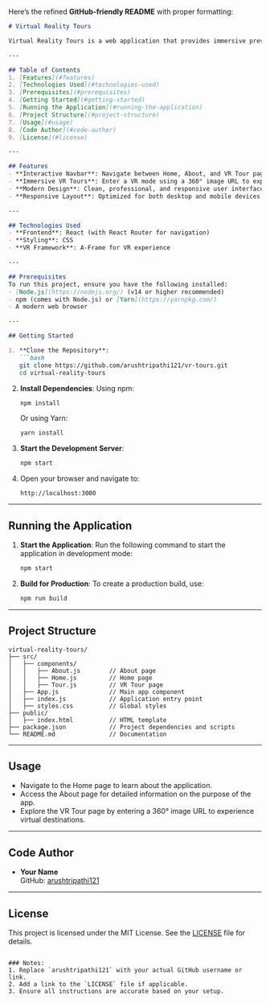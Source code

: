 Here’s the refined **GitHub-friendly README** with proper formatting:

```markdown
# Virtual Reality Tours

Virtual Reality Tours is a web application that provides immersive previews of popular destinations, allowing users to explore and experience them virtually. Built with React and styled with modern CSS, the app offers a professional and elegant user interface.

---

## Table of Contents
1. [Features](#features)
2. [Technologies Used](#technologies-used)
3. [Prerequisites](#prerequisites)
4. [Getting Started](#getting-started)
5. [Running the Application](#running-the-application)
6. [Project Structure](#project-structure)
7. [Usage](#usage)
8. [Code Author](#code-author)
9. [License](#license)

---

## Features
- **Interactive Navbar**: Navigate between Home, About, and VR Tour pages seamlessly.
- **Immersive VR Tours**: Enter a VR mode using a 360° image URL to explore destinations.
- **Modern Design**: Clean, professional, and responsive user interface.
- **Responsive Layout**: Optimized for both desktop and mobile devices.

---

## Technologies Used
- **Frontend**: React (with React Router for navigation)
- **Styling**: CSS
- **VR Framework**: A-Frame for VR experience

---

## Prerequisites
To run this project, ensure you have the following installed:
- [Node.js](https://nodejs.org/) (v14 or higher recommended)
- npm (comes with Node.js) or [Yarn](https://yarnpkg.com/)
- A modern web browser

---

## Getting Started

1. **Clone the Repository**:
   ```bash
   git clone https://github.com/arushtripathi121/vr-tours.git
   cd virtual-reality-tours
   ```

2. **Install Dependencies**:
   Using npm:
   ```bash
   npm install
   ```

   Or using Yarn:
   ```bash
   yarn install
   ```

3. **Start the Development Server**:
   ```bash
   npm start
   ```

4. Open your browser and navigate to:
   ```
   http://localhost:3000
   ```

---

## Running the Application

1. **Start the Application**:
   Run the following command to start the application in development mode:
   ```bash
   npm start
   ```

2. **Build for Production**:
   To create a production build, use:
   ```bash
   npm run build
   ```

---

## Project Structure

```
virtual-reality-tours/
├── src/
│   ├── components/
│   │   ├── About.js        // About page
│   │   ├── Home.js         // Home page
│   │   ├── Tour.js         // VR Tour page
│   ├── App.js              // Main app component
│   ├── index.js            // Application entry point
│   ├── styles.css          // Global styles
├── public/
│   ├── index.html          // HTML template
├── package.json            // Project dependencies and scripts
└── README.md               // Documentation
```

---

## Usage
- Navigate to the Home page to learn about the application.
- Access the About page for detailed information on the purpose of the app.
- Explore the VR Tour page by entering a 360° image URL to experience virtual destinations.

---

## Code Author
- **Your Name**  
  GitHub: [arushtripathi121](https://github.com/arushtripathi121)

---

## License
This project is licensed under the MIT License. See the [LICENSE](LICENSE) file for details.
```

### Notes:
1. Replace `arushtripathi121` with your actual GitHub username or link.
2. Add a link to the `LICENSE` file if applicable.
3. Ensure all instructions are accurate based on your setup.
